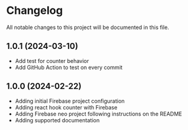 # Changelog

All notable changes to this project will be documented in this file.

## 1.0.1 (2024-03-10)

- Add test for counter behavior
- Add GitHub Action to test on every commit

## 1.0.0 (2024-02-22)

- Adding initial Firebase project configuration
- Adding react hook counter with Firebase
- Adding Firebase neo project following instructions on the README
- Adding supported documentation
